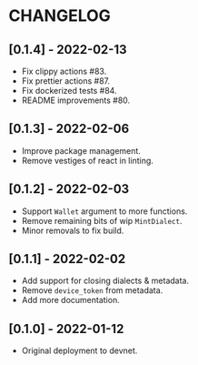 # CHANGELOG

## [0.1.4] - 2022-02-13

* Fix clippy actions #83.
* Fix prettier actions #87.
* Fix dockerized tests #84.
* README improvements #80.

## [0.1.3] - 2022-02-06

* Improve package management.
* Remove vestiges of react in linting.

## [0.1.2] - 2022-02-03

* Support `Wallet` argument to more functions.
* Remove remaining bits of wip `MintDialect`.
* Minor removals to fix build.

## [0.1.1] - 2022-02-02

* Add support for closing dialects & metadata.
* Remove `device_token` from metadata.
* Add more documentation.

## [0.1.0] - 2022-01-12

* Original deployment to devnet.
